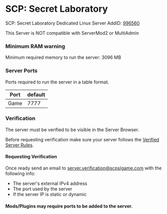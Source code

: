 # SCP: Secret Laboratory
SCP: Secret Laboratory Dedicated Linux Server AddID: [996560](https://steamdb.info/app/996560/)

This Server is NOT compatible with ServerMod2 or MultiAdmin


### Minimum RAM warning
Minimum required memory to run the server: 3096 MB


### Server Ports
Ports required to run the server in a table format.

| Port    | default |
|---------|---------|
| Game    | 7777   |

### Verification

The server must be verified to be visible in the Server Browser.

Before requesting verification make sure your server follows the [Verified Server Rules](https://scpslgame.com/Verified_server_rules.pdf).

#### Requesting Verification
Once ready send an email to server.verification@scpslgame.com with the following info:

* The server's external IPv4 address
* The port used by the server
* If the server IP is static or dynamic

#### Mods/Plugins may require ports to be added to the server.
